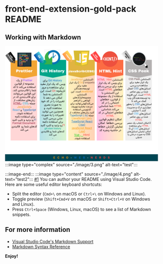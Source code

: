 # front-end-extension-gold-pack README

## Working with Markdown
![alt](./image/2.png)
:::image type="complex" source="./image/3.png" alt-text="test":::

:::image-end:::
:::image type="content" source="./image/4.png" alt-text="test2":::
[#1](https://github.com/echoWebNerds/VsCode_Front-End/issues/1)
You can author your README using Visual Studio Code. Here are some useful editor keyboard shortcuts:

* Split the editor (`Cmd+\` on macOS or `Ctrl+\` on Windows and Linux).
* Toggle preview (`Shift+Cmd+V` on macOS or `Shift+Ctrl+V` on Windows and Linux).
* Press `Ctrl+Space` (Windows, Linux, macOS) to see a list of Markdown snippets.

## For more information

* [Visual Studio Code's Markdown Support](http://code.visualstudio.com/docs/languages/markdown)
* [Markdown Syntax Reference](https://help.github.com/articles/markdown-basics/)

**Enjoy!**
